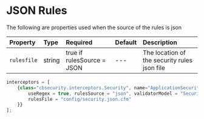 # JSON Rules

The following are properties used when the source of the rules is json

| Property | Type | Required | Default | Description |
| :--- | :--- | :--- | :--- | :--- |
| `rulesfile` | string | true if rulesSource = JSON | --- | The location of the security rules json file |

```javascript
interceptors = [
    {class="cbsecurity.interceptors.Security", name="ApplicationSecurity", properties={
        useRegex = true, rulesSource = "json", validatorModel = "SecurityService",
        rulesFile = "config/security.json.cfm"
    }}
];
```

  


